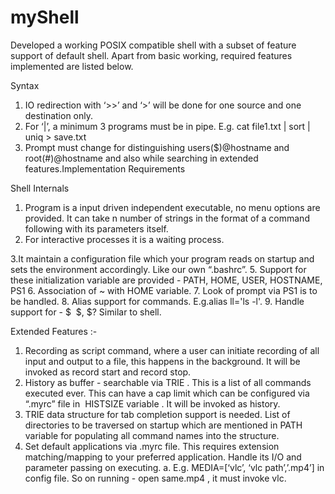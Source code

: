 # myShell
Developed a working POSIX compatible shell with a subset of
feature support of default shell. Apart from basic working,
required features implemented are listed below.

Syntax
1. IO redirection with ‘>>’ and ‘>’ will be done for one source and
one destination only.
2. For ‘|’, a minimum 3 programs must be in pipe. E.g. 
cat file1.txt | sort | uniq > save.txt
3. Prompt must change for distinguishing users($)@hostname and
root(#)@hostname and also while searching in extended features.Implementation Requirements

Shell Internals
1. Program is a input driven independent executable, no
menu options are provided. It can take n number of strings
in the format of a command following with its parameters itself.
2. For interactive processes it is a waiting process.

3.It maintain a configuration file which your program reads
on startup and sets the environment accordingly. Like our own
“.bashrc”.
5. Support for these initialization variable are provided -
PATH, HOME, USER, HOSTNAME, PS1​
6. Association of ~ with HOME variable.
7. Look of prompt via PS1​ is to be handled.
8. Alias support for commands. E.g.alias ll='ls -l'.
9. Handle support for - $
​ $, $?​ Similar to shell.

Extended Features :-
1. Recording as script command, where a user can initiate recording
of all input and output to a file, this happens in the
background. It will be invoked as record start  and record stop.
2. History as buffer - 
searchable via TRIE
. This is a list of all
commands executed ever. This can have a cap limit which can be
configured via “.myrc” file in ​
HISTSIZE variable​ . It will be
invoked as history.
3. TRIE data structure for tab completion support is needed. List of
directories to be traversed on startup which are mentioned in
PATH variable for populating all command names into the
structure.
4. Set default applications via .myrc file. This requires extension
matching/mapping to your preferred application. Handle its I/O
and parameter passing on executing.
a. E.g. MEDIA=[‘vlc’, ‘vlc path’,’.mp4’] in config file.
So on running - open same.mp4 , it must invoke vlc.
